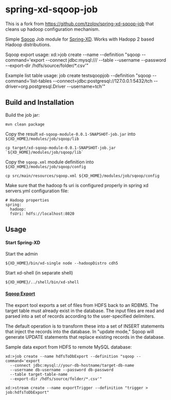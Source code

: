 spring-xd-sqoop-job
===================

This is a fork from https://github.com/tzolov/spring-xd-sqoop-job that cleans up hadoop configuration mechanism.

Simple [Sqoop] Job module for [Spring-XD]. Works with Hadopp 2 based Hadoop distributions. 

Sqoop export usage:
	xd:>job create --name <job-name> --definition "sqoop --command='export 
	  --connect jdbc:mysql://<db-hostname>/<target-db-name>
	  --table <target-table-name> 
	  --username <db-username> 
	  --password <db-password>
	  --export-dir /hdfs/source/folder/*.csv'"

Example list table usage:
	  job create testsqoopjob --definition "sqoop --command='list-tables --connect=jdbc:postgresql://127.0.0.1:5432/tch --driver=org.postgresql.Driver --username=tch'"



## Build and Installation

Build the job jar:

	mvn clean package

Copy the result `xd-sqoop-module-0.0.1-SNAPSHOT-job.jar` into `${XD_HOME}/modules/job/sqoop/lib`	
	
	cp target/xd-sqoop-module-0.0.1-SNAPSHOT-job.jar `${XD_HOME}/modules/job/sqoop/lib`

Copy the `sqoop.xml` module definition into `${XD_HOME}/modules/job/sqoop/config`	
	
	cp src/main/resources/sqoop.xml ${XD_HOME}/modules/job/sqoop/config
	
Make sure that the hadoop fs uri is configured properly in spring xd servers.yml configuration file:

	# Hadoop properties
	spring:
	  hadoop:
	  fsUri: hdfs://localhost:8020

## Usage

#### Start Spring-XD

Start the admin

	${XD_HOME}/bin/xd-single node --hadoopDistro cdh5

Start xd-shell (in separate shell)

	${XD_HOME}/../shell/bin/xd-shell


#### [Sqoop Export][]
The export tool exports a set of files from HDFS back to an RDBMS. The target table must already exist in the database. The input files are read and parsed into a set of records according to the user-specified delimiters.

The default operation is to transform these into a set of INSERT statements that inject the records into the database. In "update mode," Sqoop will generate UPDATE statements that replace existing records in the database.


Sample data export from HDFS to remote MySQL database:

	xd:>job create --name hdfsToDbExport --definition "sqoop --command='export 
	  --connect jdbc:mysql://your-db-hostname/target-db-name
	  --username db-username --password db-password 
	  --table target-table-name 
	  --export-dir /hdfs/source/folder/*.csv'"
	
	xd:>stream create --name exportTrigger --definition "trigger > job:hdfsToDbExport"
  
  
  
[Sqoop]: http://sqoop.apache.org/docs/1.4.2/SqoopUserGuide.html  
[Sqoop Export]: http://sqoop.apache.org/docs/1.4.2/SqoopUserGuide.html#_literal_sqoop_export_literal
[Spring-XD]: http://projects.spring.io/spring-xd/
[Pivotal HD]: http://www.gopivotal.com/pivotal-products/data/pivotal-hd
